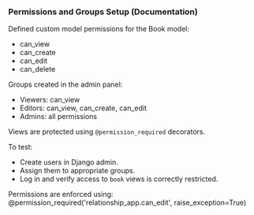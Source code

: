 ### Permissions and Groups Setup (Documentation)

Defined custom model permissions for the Book model:

- can_view
- can_create
- can_edit
- can_delete

Groups created in the admin panel:
- Viewers: can_view
- Editors: can_view, can_create, can_edit
- Admins: all permissions

Views are protected using `@permission_required` decorators.

To test:
- Create users in Django admin.
- Assign them to appropriate groups.
- Log in and verify access to `book` views is correctly restricted.

Permissions are enforced using:
@permission_required('relationship_app.can_edit', raise_exception=True)
